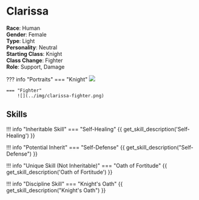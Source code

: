 # Clarissa

**Race**: Human  
**Gender**: Female  
**Type**: Light  
**Personality**: Neutral  
**Starting Class**: Knight  
**Class Change**: Fighter  
**Role**: Support, Damage

??? info "Portraits"
    === "Knight"
        ![](../img/clarissa-knight.jpg)

    === "Fighter"
        ![](../img/clarissa-fighter.png)

## Skills

!!! info "Inheritable Skill"
    === "Self-Healing"
        {{ get_skill_description('Self-Healing') }}

!!! info "Potential Inherit"
    === "Self-Defense"
        {{ get_skill_description("Self-Defense") }}
        
!!! info "Unique Skill (Not Inheritable)"
    === "Oath of Fortitude"
        {{ get_skill_description('Oath of Fortitude') }}
        
!!! info "Discipline Skill"
    === "Knight's Oath"
        {{ get_skill_description("Knight's Oath") }}
